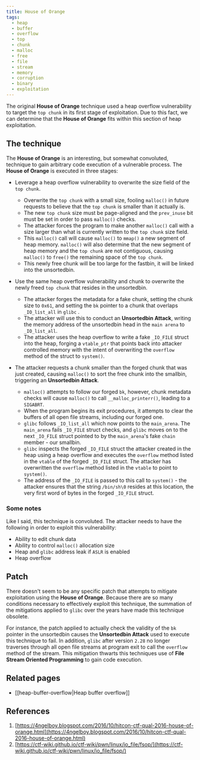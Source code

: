 ```yaml
---
title: House of Orange
tags:
  - heap
  - buffer
  - overflow
  - top
  - chunk
  - malloc
  - free
  - file
  - stream
  - memory
  - corruption
  - binary
  - exploitation
---
```


The original **House of Orange** technique used a heap overflow vulnerability to target the
`top chunk` in its first stage of exploitation. Due to this fact, we can determine that the **House
of Orange** fits within this section of heap exploitation.

## The technique

The **House of Orange** is an interesting, but somewhat convoluted, technique to gain arbitrary code
execution of a vulnerable process. The **House of Orange** is executed in three stages:

- Leverage a heap overflow vulnerability to overwrite the size field of the `top chunk`.

  - Overwrite the `top chunk` with a small size, fooling `malloc()` in future requests to believe
    that the `top chunk` is smaller than it actually is.
  - The new `top chunk` size must be page-aligned and the `prev_inuse` bit must be set in order to
    pass `malloc()` checks.
  - The attacker forces the program to make another `malloc()` call with a size larger than what is
    currently written to the `top chunk` size field.
  - This `malloc()` call will cause `malloc()` to `mmap()` a new segment of heap memory. `malloc()`
    will also determine that the new segment of heap memory and the `top chunk` are not contiguous,
    causing `malloc()` to `free()` the remaining space of the `top chunk`.
  - This newly free chunk will be too large for the fastbin, it will be linked into the unsortedbin.

- Use the same heap overflow vulnerability and chunk to overwrite the newly freed `top chunk` that
  resides in the unsortedbin.

  - The attacker forges the metadata for a fake chunk, setting the chunk size to `0x61`, and setting
    the `bk` pointer to a chunk that overlaps `_IO_list_all` in `glibc` .
  - The attacker will use this to conduct an **Unsortedbin Attack**, writing the memory address of
    the unsortedbin head in the `main arena` to `_IO_list_all`.
  - The attacker uses the heap overflow to write a fake `_IO_FILE` struct into the heap, forging a
    `vtable_ptr` that points back into attacker controlled memory with the intent of overwriting the
    `overflow` method of the struct to `system()`.

- The attacker requests a chunk smaller than the forged chunk that was just created, causing
  `malloc()` to sort the free chunk into the smallbin, triggering an **Unsortedbin Attack**.
  - `malloc()` attempts to follow our forged `bk`, however, chunk metadata checks will cause
    `malloc()` to call `__malloc_printerr()`, leading to a `SIGABRT`.
  - When the program begins its exit procedures, it attempts to clear the buffers of all open file
    streams, including our forged one.
  - `glibc` follows `_IO_list_all` which now points to the `main_arena`. The `main_arena` fails
    `_IO_FILE` struct checks, and `glibc` moves on to the next `_IO_FILE` struct pointed to by the
    `main_arena`'s fake `chain` member - our smallbin.
  - `glibc` inspects the forged `_IO_FILE` struct the attacker created in the heap using a heap
    overflow and executes the `overflow` method listed in the `vtable` of the forged `_IO_FILE`
    struct. The attacker has overwritten the `overflow` method listed in the `vtable` to point to
    `system()`.
  - The address of the `_IO_FILE` is passed to this call to `system()` - the attacker ensures that
    the string `/bin/sh\0` resides at this location, the very first word of bytes in the forged
    `_IO_FILE` struct.

### Some notes

Like I said, this technique is convoluted. The attacker needs to have the following in order to
exploit this vulnerability:

- Ability to edit chunk data
- Ability to control `malloc()` allocation size
- Heap and `glibc` address leak if `ASLR` is enabled
- Heap overflow

## Patch

There doesn't seem to be any specific patch that attempts to mitigate exploitation using the **House
of Orange**. Because there are so many conditions necessary to effectively exploit this technique,
the summation of the mitigations applied to `glibc` over the years have made this technique
obsolete.

For instance, the patch applied to actually check the validity of the `bk` pointer in the
unsortedbin causes the **Unsortedbin Attack** used to execute this technique to fail. In addition,
`glibc` after version `2.28` no longer traverses through all open file streams at program exit to
call the `overflow` method of the stream. This mitigation thwarts this techniques use of **File
Stream Oriented Programming** to gain code execution.

## Related pages

- [[heap-buffer-overflow|Heap buffer overflow]]

## References

1. [https://4ngelboy.blogspot.com/2016/10/hitcon-ctf-qual-2016-house-of-orange.html](https://4ngelboy.blogspot.com/2016/10/hitcon-ctf-qual-2016-house-of-orange.html)
2. [https://ctf-wiki.github.io/ctf-wiki/pwn/linux/io_file/fsop/](https://ctf-wiki.github.io/ctf-wiki/pwn/linux/io_file/fsop/)
